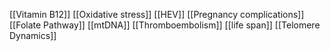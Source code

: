 [[Vitamin B12]]
[[Oxidative stress]]
[[HEV]]
[[Pregnancy complications]]
[[Folate Pathway]]
[[mtDNA]]
[[Thromboembolism]]
[[life span]]
[[Telomere Dynamics]]
